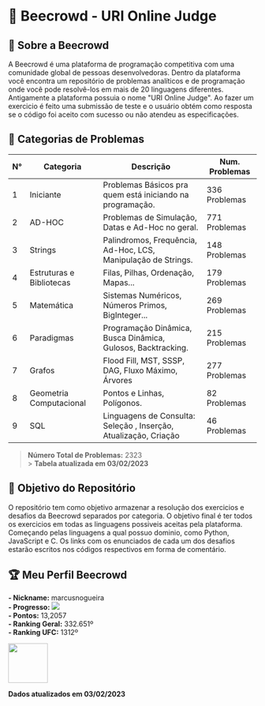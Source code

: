 # 🐝 Beecrowd - URI Online Judge

## 📕 Sobre a Beecrowd

A Beecrowd é uma plataforma de programação competitiva com uma comunidade global de pessoas desenvolvedoras. Dentro da plataforma você encontra um repositório de problemas analíticos e de programação onde você pode resolvê-los em mais de 20 linguagens diferentes. Antigamente a plataforma possuia o nome "URI Online Judge". Ao fazer um exercicio é feito uma submissão de teste e o usuário obtém como resposta se o código foi aceito com sucesso ou não atendeu as especificações.

## 🗽 Categorias de Problemas

| N°  | Categoria                | Descrição                                                        | Num. Problemas |
| --- | ------------------------ | ---------------------------------------------------------------- | -------------- |
| 1   | Iniciante                | Problemas Básicos pra quem está iniciando na programação.        | 336 Problemas  |
| 2   | AD-HOC                   | Problemas de Simulação, Datas e Ad-Hoc no geral.                 | 771 Problemas  |
| 3   | Strings                  | Palindromos, Frequência, Ad-Hoc, LCS, Manipulação de Strings.    | 148 Problemas  |
| 4   | Estruturas e Bibliotecas | Filas, Pilhas, Ordenação, Mapas...                               | 179 Problemas  |
| 5   | Matemática               | Sistemas Numéricos, Números Primos, BigInteger...                | 269 Problemas  |
| 6   | Paradigmas               | Programação Dinâmica, Busca Dinâmica, Gulosos, Backtracking.     | 215 Problemas  |
| 7   | Grafos                   | Flood Fill, MST, SSSP, DAG, Fluxo Máximo, Árvores                | 277 Problemas  |
| 8   | Geometria Computacional  | Pontos e Linhas, Polígonos.                                      | 82 Problemas   |
| 9   | SQL                      | Linguagens de Consulta: Seleção , Inserção, Atualização, Criação | 46 Problemas   |

> **Número Total de Problemas:** 2323 <br> > **Tabela atualizada em 03/02/2023**

## 📌 Objetivo do Repositório

O repositório tem como objetivo armazenar a resolução dos exercicios e desafios da Beecrowd separados por categoria. O objetivo final é ter todos os exercicios em todas as linguagens possiveis aceitas pela plataforma. Começando pelas linguagens a qual possuo dominio, como Python, JavaScript e C. Os links com os enunciados de cada um dos desafios estarão escritos nos códigos respectivos em forma de comentário.

## 🏆 Meu Perfil Beecrowd

**- Nickname:** marcusnogueira <br>
**- Progresso:** ![](https://geps.dev/progress/0?dangerColor=800000&warningColor=ff9900&successColor=006600) <br>
**- Pontos:** 13,2057 <br>
**- Ranking Geral:** 332.651º <br>
**- Ranking UFC:** 1312º <br>

<a href="https://www.beecrowd.com.br/judge/pt/profile/641118"><img src="https://pbs.twimg.com/profile_images/1452678635178053646/I0XsDRcl_400x400.jpg" width="80"><a/>

**Dados atualizados em 03/02/2023**
